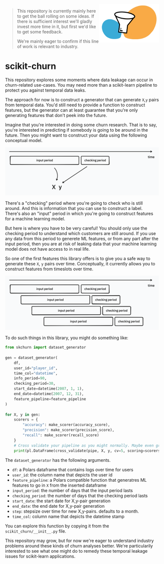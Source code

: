 <img src="imgs/icon.png" height=125 align="right">

> This repository is currently mainly here to get the ball rolling on some ideas. If there is sufficient interest we'll gladly invest more time in it, but first we'd like to get some feedback. 
>
> We're mainly eager to confirm if this line of work is relevant to industry. 

# scikit-churn 

This repository explores some moments where data leakage can occur in churn-related use-cases. You may need more than a scikit-learn pipeline to protect you against temporal data leaks. 

The approach for now is to construct a generator that can generate `X`,`y` pairs from temporal data. You'd still need to provide a function to construct features, but the generator can at least guarantee that you're only generating features that don't peek into the future.

Imagine that you're interested in doing some churn research. That is to say, you're interested in predicting if somebody is going to be around in the future. Then you might want to construct your data using the following conceptual model. 

![imgs/diagram1.png](imgs/diagram1.png)

There's a "checking" period where you're going to check who is still around. And this is information that you can use to construct a label. There's also an "input" period in which you're going to construct features for a machine learning model. 

But here is where you have to be very careful! You should only use the checking period to understand which customers are still around. If you use any data from this period to generete ML features, or from any part after the input period, then you are at risk of leaking data that your machine learning model does not have access to in real life. 

So one of the first features this library offers is to give you a safe way to generate these `X`, `y` pairs over time. Conceptually, it currently allows you to construct features from timeslots over time.

![imgs/diagram2.png](imgs/diagram2.png)

To do such things in this library, you might do something like: 

```python
from skchurn import dataset_generator

gen = dataset_generator(
    df, 
    user_id="player_id", 
    time_col="datetime", 
    info_period=90, 
    checking_period=30, 
    start_date=datetime(2007, 1, 1), 
    end_date=datetime(2007, 12, 31),
    feature_pipeline=feature_pipeline
)

for X, y in gen:
    scorers = {
        "accuracy": make_scorer(accuracy_score), 
        "precision": make_scorer(precision_score), 
        "recall": make_scorer(recall_score)
    }
    # Cross validate your pipeline as you might normally. Maybe even gridsearch?
    print(pl.DataFrame(cross_validate(pipe, X, y, cv=5, scoring=scorers)))
```

The `dataset_generator` has the following arguments. 

- `df`: a Polars dataframe that contains logs over time for users
- `user_id`: the column name that depicts the user id
- `feature_pipeline`: a Polars compatible function that generatres ML features to go in `X` from the inserted dataframe
- `input_period`: the number of days that the input period lasts
- `checking_period`: the number of days that the checking period lasts
- `start_date`: the start date for X,y-pair generation
- `end_date`: the end date for X,y-pair generation
- `step`: stepsize over time for new X,y-pairs. defaults to a month. 
- `time_col`: column name that depicts the datetime stamp

You can explore this function by copying it from the `scikit_churn/__init__.py` file. 

This repository may grow, but for now we're eager to understand industry problems around these kinds of churn analyses better. We're particularily interested to see what one might do to remedy these temporal leakage issues for scikit-learn applications.
